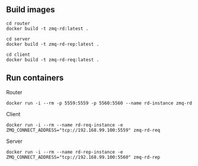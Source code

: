 ## Build images

```
cd router
docker build -t zmq-rd:latest .
```

```
cd server
docker build -t zmq-rd-rep:latest .
```

```
cd client
docker build -t zmq-rd-req:latest .
```

## Run containers

Router

```
docker run -i --rm -p 5559:5559 -p 5560:5560 --name rd-instance zmq-rd 
```

Client

```
docker run -i --rm --name rd-req-instance -e ZMQ_CONNECT_ADDRESS="tcp://192.168.99.100:5559" zmq-rd-req 
```

Server

```
docker run -i --rm --name rd-rep-instance -e ZMQ_CONNECT_ADDRESS="tcp://192.168.99.100:5560" zmq-rd-rep 
```